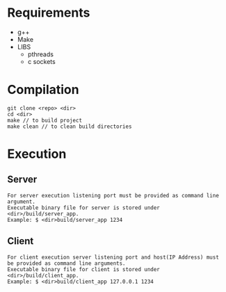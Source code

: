 # Requirements

  * g++
  * Make
  * LIBS
    * pthreads
    * c sockets

# Compilation

    git clone <repo> <dir>
    cd <dir>
    make // to build project
    make clean // to clean build directories

# Execution

## Server
    For server execution listening port must be provided as command line argument.
    Executable binary file for server is stored under <dir>/build/server_app.
    Example: $ <dir>build/server_app 1234

## Client
    For client execution server listening port and host(IP Address) must be provided as command line arguments.
    Executable binary file for client is stored under <dir>/build/client_app.
    Example: $ <dir>build/client_app 127.0.0.1 1234
